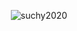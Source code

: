 <p align="center"> <img src="https://github-readme-stats.vercel.app/api?username=suchy2020&count_private=true&theme=tokyonight" alt="suchy2020" /> </p>

